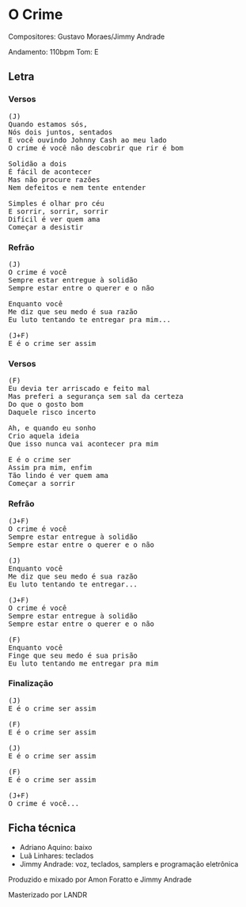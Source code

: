 # O Crime
Compositores: Gustavo Moraes/Jimmy Andrade

Andamento: 110bpm
Tom: E

## Letra

### Versos
<pre>
(J)
Quando estamos sós,
Nós dois juntos, sentados
E você ouvindo Johnny Cash ao meu lado
O crime é você não descobrir que rir é bom

Solidão a dois
É fácil de acontecer
Mas não procure razões
Nem defeitos e nem tente entender

Simples é olhar pro céu
E sorrir, sorrir, sorrir
Difícil é ver quem ama
Começar a desistir
</pre>

### Refrão
<pre>
(J)
O crime é você
Sempre estar entregue à solidão
Sempre estar entre o querer e o não

Enquanto você
Me diz que seu medo é sua razão
Eu luto tentando te entregar pra mim...

(J+F)
E é o crime ser assim
</pre>

### Versos
<pre>
(F)
Eu devia ter arriscado e feito mal
Mas preferi a segurança sem sal da certeza
Do que o gosto bom
Daquele risco incerto

Ah, e quando eu sonho
Crio aquela ideia
Que isso nunca vai acontecer pra mim

E é o crime ser
Assim pra mim, enfim
Tão lindo é ver quem ama
Começar a sorrir
</pre>

### Refrão
<pre>
(J+F)
O crime é você
Sempre estar entregue à solidão
Sempre estar entre o querer e o não

(J)
Enquanto você
Me diz que seu medo é sua razão
Eu luto tentando te entregar...

(J+F)
O crime é você
Sempre estar entregue à solidão
Sempre estar entre o querer e o não

(F)
Enquanto você
Finge que seu medo é sua prisão
Eu luto tentando me entregar pra mim
</pre>

### Finalização
<pre>
(J)
E é o crime ser assim

(F)
E é o crime ser assim

(J)
E é o crime ser assim

(F)
E é o crime ser assim

(J+F)
O crime é você...
</pre>

## Ficha técnica
* Adriano Aquino: baixo
* Luã Linhares: teclados
* Jimmy Andrade: voz, teclados, samplers e programação eletrônica

Produzido e mixado por Amon Foratto e Jimmy Andrade

Masterizado por LANDR
